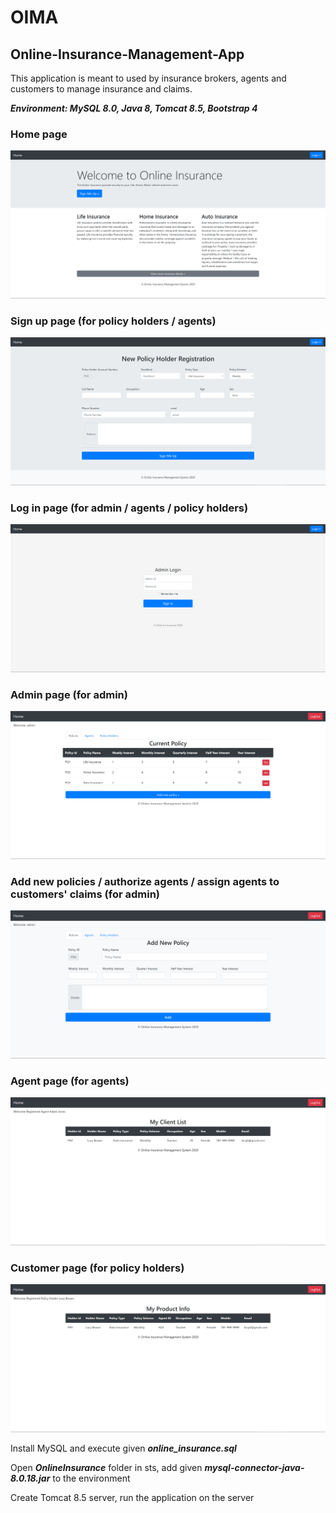 # OIMA

## Online-Insurance-Management-App
This application is meant to used by insurance brokers, agents and customers to manage insurance and claims.

***Environment: MySQL 8.0, Java 8, Tomcat 8.5, Bootstrap 4***

###  Home page
![welcome Screen](/img/welcome.png)

###  Sign up page (for policy holders / agents)
![Registration Screen](/img/registration.png)

###  Log in page (for admin / agents / policy holders)
![Login Screen](/img/login.png)

###  Admin page (for admin)
![Admin Screen](/img/admin.png)

###  Add new policies / authorize agents / assign agents to customers' claims (for admin)
![Addnew Screen](/img/addnew.png)

###  Agent page (for agents)
![Agent Screen](/img/agent.png)

###  Customer page (for policy holders)
![Customer Screen](/img/customer.png)


Install MySQL and execute given ***online_insurance.sql***

Open ***OnlineInsurance*** folder in sts, add given ***mysql-connector-java-8.0.18.jar*** to the environment

Create Tomcat 8.5 server, run the application on the server
